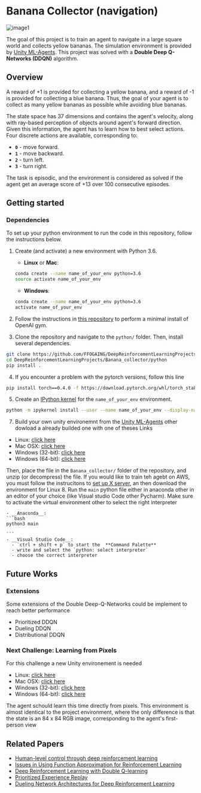 # Banana Collector (navigation)

![image1](image/banana.gif)

The goal of this project is to train an agent to navigate in a large square world and collects yellow bananas. The simulation environment is provided by [Unity ML-Agents](https://github.com/Unity-Technologies/ml-agents).
This project was solved with a **Double Deep Q-Networks (DDQN)** algorithm.

## Overview
A reward of +1 is provided for collecting a yellow banana, and a reward of -1 is provided for collecting a blue banana.  Thus, the goal of your agent is to collect as many yellow bananas as possible while avoiding blue bananas.

The state space has 37 dimensions and contains the agent's velocity, along with ray-based perception of objects around agent's forward direction.  Given this information, the agent has to learn how to best select actions.  Four discrete actions are available, corresponding to:
- **`0`** - move forward.
- **`1`** - move backward.
- **`2`** - turn left.
- **`3`** - turn right.

The task is episodic, and the environment is considered as solved if the agent get an average score of +13 over 100 consecutive episodes.

## Getting started

### Dependencies

To set up your python environment to run the code in this repository, follow the instructions below.

1. Create (and activate) a new environment with Python 3.6.

	- __Linux__ or __Mac__: 
	```bash
	conda create --name name_of_your_env python=3.6
	source activate name_of_your_env
	```
	- __Windows__: 
	```bash
	conda create --name name_of_your_env python=3.6 
	activate name_of_your_env
	```
	
2. Follow the instructions in [this repository](https://github.com/openai/gym) to perform a minimal install of OpenAI gym.  
	
3. Clone the repository and navigate to the `python/` folder.  Then, install several dependencies.
```bash
git clone https://github.com/FFOGAING/DeepReinforcementLearningProjects.git
cd DeepReinforcementLearningProjects/Banana_collector/python
pip install .
```
4. If you encounter a problem with the pytorch versions, follow this line
```bash
pip install torch==0.4.0 -f https://download.pytorch.org/whl/torch_stable.html
```

5. Create an [IPython kernel](http://ipython.readthedocs.io/en/stable/install/kernel_install.html) for the `name_of_your_env` environment.  
```bash
python -m ipykernel install --user --name name_of_your_env --display-name "name_of_your_env"
```
7. Build your own unity environemnt from the [Unity ML-Agents](https://github.com/Unity-Technologies/ml-agents) other dowload a already builded one with one of theses Links
- Linux: [click here](https://s3-us-west-1.amazonaws.com/udacity-drlnd/P1/Banana/VisualBanana_Linux.zip)
- Mac OSX: [click here](https://s3-us-west-1.amazonaws.com/udacity-drlnd/P1/Banana/VisualBanana.app.zip)
- Windows (32-bit): [click here](https://s3-us-west-1.amazonaws.com/udacity-drlnd/P1/Banana/VisualBanana_Windows_x86.zip)
- Windows (64-bit): [click here](https://s3-us-west-1.amazonaws.com/udacity-drlnd/P1/Banana/VisualBanana_Windows_x86_64.zip)

 Then, place the file in the `Banana_collector/` folder of the repository, and unzip (or decompress) the file.
 If you would like to train teh agebt on AWS, you must follow the instrucitons to [set up X server](https://github.com/Unity-Technologies/ml-agents/blob/main/docs/Training-on-Amazon-Web-Service.md), an then download the environment for Linux 
8. Run the `main` python file either in anaconda other in an editor of your choice (like Visual studio Code other Pycharm). Make sure to activate the virtual environment other to select the right interpreter  

	- __Anaconda__: 
	```bash
	python3 main
	
	```
	- __Visual Studio Code__: 
	  - `ctrl + shift + p` to start the  **Command Palette**
 	  - write and select the `python: select interpreter`
	  - choose the correct interpreter

## Future Works
### Extensions
Some extensions of the Double Deep-Q-Networks could be implement to reach better performance 
- Prioritized DDQN
- Dueling DDQN
- Distributional DDQN
### Next Challenge: Learning from Pixels
For this challenge a new Unity environement is needed
- Linux: [click here](https://s3-us-west-1.amazonaws.com/udacity-drlnd/P1/Banana/VisualBanana_Linux.zip)
- Mac OSX: [click here](https://s3-us-west-1.amazonaws.com/udacity-drlnd/P1/Banana/VisualBanana.app.zip)
- Windows (32-bit): [click here](https://s3-us-west-1.amazonaws.com/udacity-drlnd/P1/Banana/VisualBanana_Windows_x86.zip)
- Windows (64-bit): [click here](https://s3-us-west-1.amazonaws.com/udacity-drlnd/P1/Banana/VisualBanana_Windows_x86_64.zip)

The agent schould learn this time  directly from pixels. This environment is almost identical to the project environment, where the only difference is that the state is an 84 x 84 RGB image, corresponding to the agent's first-person view
## Related Papers
- [Human-level control through deep reinforcement learning](https://storage.googleapis.com/deepmind-media/dqn/DQNNaturePaper.pdf) 
- [Issues in Using Function Approximation for Reinforcement Learning](https://www.ri.cmu.edu/pub_files/pub1/thrun_sebastian_1993_1/thrun_sebastian_1993_1.pdf)
- [Deep Reinforcement Learning with Double Q-learning](https://arxiv.org/abs/1509.06461)
- [Prioritized Experience Replay](https://arxiv.org/abs/1511.05952)
- [Dueling Network Architectures for Deep Reinforcement Learning](https://arxiv.org/abs/1511.06581)